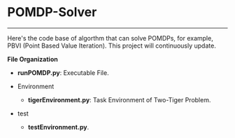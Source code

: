 # POMDP-Solver

***

Here's the code base of algorthm that can solve POMDPs, for example, PBVI (Point Based Value Iteration). This project will continuously update.

**File Organization**

* **runPOMDP.py**: Executable File.

* Environment
  * **tigerEnvironment.py**: Task Environment of Two-Tiger Problem.
  
* test
  * **testEnvironment.py**.
  
  
